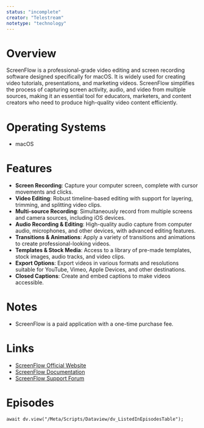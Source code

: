```yaml
---
status: "incomplete"
creator: "Telestream"
notetype: "technology"
---
```

# Overview
ScreenFlow is a professional-grade video editing and screen recording software designed specifically for macOS. It is widely used for creating video tutorials, presentations, and marketing videos. ScreenFlow simplifies the process of capturing screen activity, audio, and video from multiple sources, making it an essential tool for educators, marketers, and content creators who need to produce high-quality video content efficiently.

# Operating Systems
- macOS

# Features
- **Screen Recording**: Capture your computer screen, complete with cursor movements and clicks.
- **Video Editing**: Robust timeline-based editing with support for layering, trimming, and splitting video clips.
- **Multi-source Recording**: Simultaneously record from multiple screens and camera sources, including iOS devices.
- **Audio Recording & Editing**: High-quality audio capture from computer audio, microphones, and other devices, with advanced editing features.
- **Transitions & Animations**: Apply a variety of transitions and animations to create professional-looking videos.
- **Templates & Stock Media**: Access to a library of pre-made templates, stock images, audio tracks, and video clips.
- **Export Options**: Export videos in various formats and resolutions suitable for YouTube, Vimeo, Apple Devices, and other destinations.
- **Closed Captions**: Create and embed captions to make videos accessible.

# Notes
- ScreenFlow is a paid application with a one-time purchase fee.

# Links
- [ScreenFlow Official Website](https://www.telestream.net/screenflow/)
- [ScreenFlow Documentation](https://www.telestream.net/screenflow/user-guide.htm)
- [ScreenFlow Support Forum](https://forum.telestream.net/forum/screenflow)

# Episodes
```dataviewjs
await dv.view("/Meta/Scripts/Dataview/dv_ListedInEpisodesTable");
```
